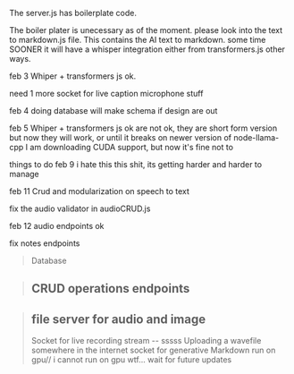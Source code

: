 The server.js has boilerplate code.

The boiler plater is unecessary as of the moment.
please look into the text to markdown.js file.
This contains the AI text to markdown.
some time SOONER it will have a whisper integration either from transformers.js other ways.

feb 3
Whiper + transformers js ok.

need 1 more socket for live caption microphone stuff

feb 4
doing database
will make schema if design are out

feb 5
Whiper + transformers js ok are not ok, they are short form version
but now they will work, or until it breaks on newer version of node-llama-cpp
I am downloading CUDA support, but now it's fine not to

things to do
feb 9
i hate this this shit, its getting harder and harder to manage

feb 11
Crud and modularization on speech to text

fix the audio validator in audioCRUD.js

feb 12
audio endpoints ok

fix notes endpoints

> Database

> CRUD operations
> endpoints
> --

> file server for audio and image
> --  
> Socket for live recording stream
> -- sssss
> Uploading a wavefile somewhere in the internet
> socket for generative Markdown
> run on gpu// i cannot run on gpu wtf... wait for future updates
